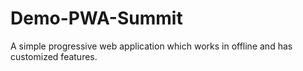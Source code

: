 # Demo-PWA-Summit
A simple progressive web application which works in offline and has customized features.
